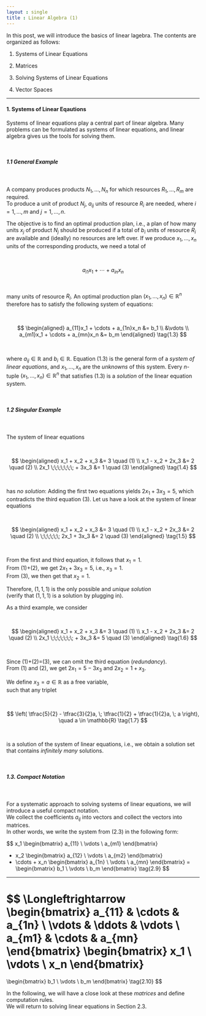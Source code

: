 ```yaml
---
layout : single
title : Linear Algebra (1)
--- 
```


In this post, we will introduce the basics of linear lagebra. The contents are organized as follows: 

1. Systems of Linear Equations

2. Matrices

3. Solving Systems of Linear Equations 

4. Vector Spaces

---

#### 1. Systems of Linear Eqautions 

Systems of linear equations play a central part of linear algebra. Many problems can be formulated as systems of linear equations, and linear algebra gives us the tools for solving them.

<br>

##### 1.1 General Example

<br>

A company produces products $N_1, \dots, N_n$ for which resources $R_1, \dots, R_m$ are required.  
To produce a unit of product $N_j$, $a_{ij}$ units of resource $R_i$ are needed, where $i = 1, \dots, m$ and $j = 1, \dots, n$.

The objective is to find an optimal production plan, i.e., a plan of how many units $x_j$ of product $N_j$ should be produced if a total of $b_i$ units of resource $R_i$ are available and (ideally) no resources are left over. If we produce $x_1, \dots, x_n$ units of the corresponding products, we need a total of

<br>

$$
a_{i1}x_1 + \cdots + a_{in}x_n
\tag{1.2}
$$

<br>

many units of resource $R_i$. An optimal production plan $(x_1, \dots, x_n) \in \mathbb{R}^n$ therefore has to satisfy the following system of equations:

<br>

$$
\begin{aligned}
a_{11}x_1 + \cdots + a_{1n}x_n &= b_1 \\
&\vdots \\
a_{m1}x_1 + \cdots + a_{mn}x_n &= b_m
\end{aligned}
\tag{1.3}
$$

<br>

where $a_{ij} \in \mathbb{R}$ and $b_i \in \mathbb{R}$. Equation (1.3) is the general form of a *system of linear equations*, and $x_1, \dots, x_n$ are the *unknowns* of this system. Every $n$-tuple $(x_1, \dots, x_n) \in \mathbb{R}^n$ that satisfies (1.3) is a *solution* of the linear equation system.

<br>

##### 1.2 Singular Example

<br>

The system of linear equations  

<br>

$$
\begin{aligned}
x_1 + x_2 + x_3 &= 3 \quad (1) \\
x_1 - x_2 + 2x_3 &= 2 \quad (2) \\
2x_1 \;\;\;\;\;\;\; + 3x_3 &= 1 \quad (3)
\end{aligned}
\tag{1.4}
$$

<br>

has *no solution*: Adding the first two equations yields $2x_1 + 3x_3 = 5$, which contradicts the third equation (3). Let us have a look at the system of linear equations 

<br>

$$
\begin{aligned}
x_1 + x_2 + x_3 &= 3 \quad (1) \\
x_1 - x_2 + 2x_3 &= 2 \quad (2) \\
\;\;\;\;\;\; 2x_1 + 3x_3 &= 2 \quad (3)
\end{aligned}
\tag{1.5}
$$

<br>

From the first and third equation, it follows that $x_1 = 1$.  
From (1)+(2), we get $2x_1 + 3x_3 = 5$, i.e., $x_3 = 1$.  
From (3), we then get that $x_2 = 1$.  

Therefore, $(1,1,1)$ is the only possible and *unique solution*  
(verify that $(1,1,1)$ is a solution by plugging in).  

As a third example, we consider  

<br>

$$
\begin{aligned}
x_1 + x_2 + x_3 &= 3 \quad (1) \\
x_1 - x_2 + 2x_3 &= 2 \quad (2) \\
2x_1 \;\;\;\;\;\;\; + 3x_3 &= 5 \quad (3)
\end{aligned}
\tag{1.6}
$$

<br>

Since (1)+(2)=(3), we can omit the third equation (*redundancy*).  
From (1) and (2), we get $2x_1 = 5 - 3x_3$ and $2x_2 = 1 + x_3$.  

We define $x_3 = a \in \mathbb{R}$ as a free variable,  
such that any triplet  

<br>

$$
\left( \tfrac{5}{2} - \tfrac{3}{2}a, \; \tfrac{1}{2} + \tfrac{1}{2}a, \; a \right), 
\quad a \in \mathbb{R}
\tag{1.7}
$$

<br>

is a solution of the system of linear equations, i.e., we obtain a solution set that contains *infinitely many* solutions.  

<br>

##### 1.3. Compact Notation 

<br>

For a systematic approach to solving systems of linear equations, we will introduce a useful compact notation.  
We collect the coefficients $a_{ij}$ into vectors and collect the vectors into matrices.  
In other words, we write the system from (2.3) in the following form:

$$
x_1 
\begin{bmatrix}
a_{11} \\
\vdots \\
a_{m1}
\end{bmatrix}
+ x_2
\begin{bmatrix}
a_{12} \\
\vdots \\
a_{m2}
\end{bmatrix}
+ \cdots + x_n
\begin{bmatrix}
a_{1n} \\
\vdots \\
a_{mn}
\end{bmatrix}
=
\begin{bmatrix}
b_1 \\
\vdots \\
b_m
\end{bmatrix}
\tag{2.9}
$$

---

$$
\Longleftrightarrow
\begin{bmatrix}
a_{11} & \cdots & a_{1n} \\
\vdots & \ddots & \vdots \\
a_{m1} & \cdots & a_{mn}
\end{bmatrix}
\begin{bmatrix}
x_1 \\
\vdots \\
x_n
\end{bmatrix}
=
\begin{bmatrix}
b_1 \\
\vdots \\
b_m
\end{bmatrix}
\tag{2.10}
$$

In the following, we will have a close look at these *matrices* and define computation rules.  
We will return to solving linear equations in Section 2.3.

